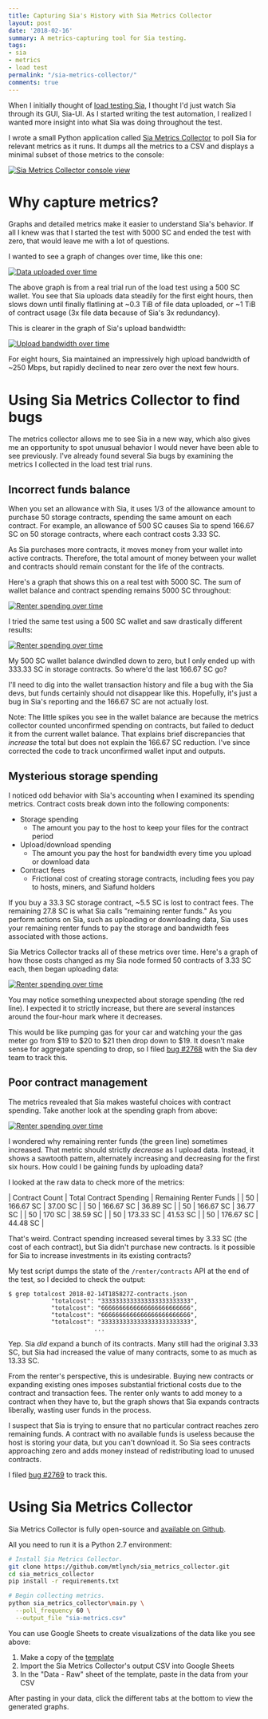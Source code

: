 ```yaml
---
title: Capturing Sia's History with Sia Metrics Collector
layout: post
date: '2018-02-16'
summary: A metrics-capturing tool for Sia testing.
tags:
- sia
- metrics
- load test
permalink: "/sia-metrics-collector/"
comments: true
---
```


When I initially thought of [load testing Sia](/sia-load-test-preview/), I thought I'd just watch Sia through its GUI, Sia-UI. As I started writing the test automation, I realized I wanted more insight into what Sia was doing throughout the test.

I wrote a small Python application called [Sia Metrics Collector](https://github.com/mtlynch/sia_metrics_collector) to poll Sia for relevant metrics as it runs. It dumps all the metrics to a CSV and displays a minimal subset of those metrics to the console:

[![Sia Metrics Collector console view](/images/sia-metrics-collector/metrics-collector-console.png)](/images/sia-metrics-collector/metrics-collector-console.png)

# Why capture metrics?

Graphs and detailed metrics make it easier to understand Sia's behavior. If all I knew was that I started the test with 5000 SC and ended the test with zero, that would leave me with a lot of questions.

I wanted to see a graph of changes over time, like this one:

[![Data uploaded over time](/images/sia-metrics-collector/data-uploaded-dev-sm.png)](/images/sia-metrics-collector/data-uploaded-dev.png)

The above graph is from a real trial run of the load test using a 500 SC wallet. You see that Sia uploads data steadily for the first eight hours, then slows down until finally flatlining at ~0.3 TiB of file data uploaded, or ~1 TiB of contract usage (3x file data because of Sia's 3x redundancy).

This is clearer in  the graph of Sia's upload bandwidth:

[![Upload bandwidth over time](/images/sia-metrics-collector/upload-bandwidth-dev-sm.png)](/images/sia-metrics-collector/upload-bandwidth-dev.png)

For eight hours, Sia maintained an impressively high upload bandwidth of ~250 Mbps, but rapidly declined to near zero over the next few hours.

# Using Sia Metrics Collector to find bugs

The metrics collector allows me to see Sia in a new way, which also gives me an opportunity to spot unusual behavior I would never have been able to see previously. I've already found several Sia bugs by examining the metrics I collected in the load test trial runs.

## Incorrect funds balance

When you set an allowance with Sia, it uses 1/3 of the allowance amount to purchase 50 storage contracts, spending the same amount on each contract. For example, an allowance of 500 SC causes Sia to spend 166.67 SC on 50 storage contracts, where each contract costs 3.33 SC.

As Sia purchases more contracts, it moves money from your wallet into active contracts. Therefore, the total amount of money between your wallet and contracts should remain constant for the life of the contracts.

Here's a graph that shows this on a real test with 5000 SC. The sum of wallet balance and contract spending remains 5000 SC throughout:

[![Renter spending over time](/images/sia-metrics-collector/funds-balance-test1.png)](/images/sia-metrics-collector/funds-balance-test1.png)

I tried the same test using a 500 SC wallet and saw drastically different results:

[![Renter spending over time](/images/sia-metrics-collector/funds-balance-dev.png)](/images/sia-metrics-collector/funds-balance-dev.png)

My 500 SC wallet balance dwindled down to zero, but I only ended up with 333.33 SC in storage contracts. So where'd the last 166.67 SC go?

I'll need to dig into the wallet transaction history and file a bug with the Sia devs, but funds certainly should not disappear like this. Hopefully, it's just a bug in Sia's reporting and the 166.67 SC are not actually lost.

Note: The little spikes you see in the wallet balance are because the metrics collector counted unconfirmed spending on contracts, but failed to deduct it from the current wallet balance. That explains brief discrepancies that *increase* the total but does not explain the 166.67 SC reduction. I've since corrected the code to track unconfirmed wallet input and outputs.

## Mysterious storage spending

I noticed odd behavior with Sia's accounting when I examined its spending metrics. Contract costs break down into the following components:

* Storage spending
  * The amount you pay to the host to keep your files for the contract period
* Upload/download spending
  *  The amount you pay the host for bandwidth every time you upload or download data
* Contract fees
  *  Frictional cost of creating storage contracts, including fees you pay to hosts, miners, and Siafund holders

If you buy a 33.3 SC storage contract, ~5.5 SC is lost to contract fees. The remaining 27.8 SC is what Sia calls "remaining renter funds." As you perform actions on Sia, such as uploading or downloading data, Sia uses your remaining renter funds to pay the storage and bandwidth fees associated with those actions.

Sia Metrics Collector tracks all of these metrics over time. Here's a graph of how those costs changed as my Sia node formed 50 contracts of 3.33 SC each, then began uploading data:

[![Renter spending over time](/images/sia-metrics-collector/renter-spending-dev-sm.png)](/images/sia-metrics-collector/renter-spending-dev.png)

You may notice something unexpected about storage spending (the red line). I expected it to strictly increase, but there are several instances around the four-hour mark where it decreases.

This would be like pumping gas for your car and watching your the gas meter go from $19 to $20 to $21 then drop down to $19. It doesn't make sense for aggregate spending to drop, so I filed [bug #2768](https://github.com/NebulousLabs/Sia/issues/2768) with the Sia dev team to track this.

## Poor contract management

The metrics revealed that Sia makes wasteful choices with contract spending. Take another look at the spending graph from above:

[![Renter spending over time](/images/sia-metrics-collector/renter-spending-dev-sm.png)](/images/sia-metrics-collector/renter-spending-dev.png)

I wondered why remaining renter funds (the green line) sometimes increased. That metric should strictly *decrease* as I upload data. Instead, it shows a sawtooth pattern, alternately increasing and decreasing for the first six hours. How could I be gaining funds by uploading data?

I looked at the raw data to check more of the metrics:

| Contract Count | Total Contract Spending | Remaining Renter Funds |
| 50 | 166.67 SC | 37.00 SC |
| 50 | 166.67 SC | 36.89 SC |
| 50 | 166.67 SC | 36.77 SC |
| 50 | 170 SC | 38.59 SC |
| 50 | 173.33 SC | 41.53 SC |
| 50 | 176.67 SC | 44.48 SC |

That's weird. Contract spending increased several times by 3.33 SC (the cost of each contract), but Sia didn't purchase new contracts. Is it possible for Sia to increase investments in its existing contracts?

My test script dumps the state of the `/renter/contracts` API at the end of the test, so I decided to check the output:

```
$ grep totalcost 2018-02-14T185827Z-contracts.json
            "totalcost": "3333333333333333333333333",
            "totalcost": "6666666666666666666666666",
            "totalcost": "6666666666666666666666666",
            "totalcost": "3333333333333333333333333",
						...
```

Yep. Sia *did* expand a bunch of its contracts. Many still had the original 3.33 SC, but Sia had increased the value of many contracts, some to as much as 13.33 SC.

From the renter's perspective, this is undesirable. Buying new contracts or expanding existing ones imposes substantial frictional costs due to the contract and transaction fees. The renter only wants to add money to a contract when they have to, but the graph shows that Sia expands contracts liberally, wasting user funds in the process.

I suspect that Sia is trying to ensure that no particular contract reaches zero remaining funds. A contract with no available funds is useless because the host is storing your data, but you can't download it. So Sia sees contracts approaching zero and adds money instead of redistributing load to unused contracts.

I filed [bug #2769](https://github.com/NebulousLabs/Sia/issues/2769) to track this.

# Using Sia Metrics Collector

Sia Metrics Collector is fully open-source and [available on Github](https://github.com/mtlynch/sia_metrics_collector).

All you need to run it is a Python 2.7 environment:

```bash
# Install Sia Metrics Collector.
git clone https://github.com/mtlynch/sia_metrics_collector.git
cd sia_metrics_collector
pip install -r requirements.txt

# Begin collecting metrics.
python sia_metrics_collector\main.py \
  --poll_frequency 60 \
  --output_file "sia-metrics.csv"
```

You can use Google Sheets to create visualizations of the data like you see above:

1. Make a copy of the [template](https://docs.google.com/spreadsheets/d/1NS4bAPl1oiFIqnIEBT7ieeWN-rx53Ruztg-1WRukQXQ/edit?usp=sharing)
1. Import the Sia Metrics Collector's output CSV into Google Sheets
1. In the "Data - Raw" sheet of the template, paste in the data from your CSV

After pasting in your data, click the different tabs at the bottom to view the generated graphs.